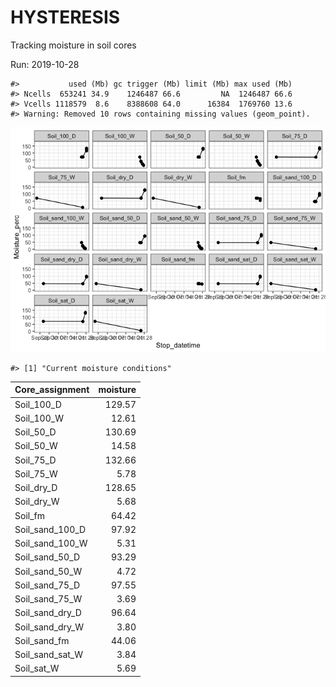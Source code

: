 
<!-- README.md is generated from README.Rmd. Please edit that file -->

# HYSTERESIS

Tracking moisture in soil cores

Run: 2019-10-28

    #>           used (Mb) gc trigger (Mb) limit (Mb) max used (Mb)
    #> Ncells  653241 34.9    1246487 66.6         NA  1246487 66.6
    #> Vcells 1118579  8.6    8388608 64.0      16384  1769760 13.6
    #> Warning: Removed 10 rows containing missing values (geom_point).

![](README-unnamed-chunk-1-1.png)<!-- -->

    #> [1] "Current moisture conditions"

| Core\_assignment   | moisture |
| :----------------- | -------: |
| Soil\_100\_D       |   129.57 |
| Soil\_100\_W       |    12.61 |
| Soil\_50\_D        |   130.69 |
| Soil\_50\_W        |    14.58 |
| Soil\_75\_D        |   132.66 |
| Soil\_75\_W        |     5.78 |
| Soil\_dry\_D       |   128.65 |
| Soil\_dry\_W       |     5.68 |
| Soil\_fm           |    64.42 |
| Soil\_sand\_100\_D |    97.92 |
| Soil\_sand\_100\_W |     5.31 |
| Soil\_sand\_50\_D  |    93.29 |
| Soil\_sand\_50\_W  |     4.72 |
| Soil\_sand\_75\_D  |    97.55 |
| Soil\_sand\_75\_W  |     3.69 |
| Soil\_sand\_dry\_D |    96.64 |
| Soil\_sand\_dry\_W |     3.80 |
| Soil\_sand\_fm     |    44.06 |
| Soil\_sand\_sat\_W |     3.84 |
| Soil\_sat\_W       |     5.69 |
